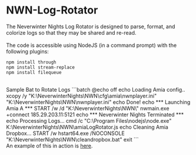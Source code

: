 # NWN-Log-Rotator
The Neverwinter Nights Log Rotator is designed to parse, format, and colorize logs so that they may be shared and re-read.
<br />
<br />
The code is accessible using NodeJS (in a command prompt) with the following plugins:
<br />
```
npm install through
npm install stream-replace
npm install filequeue
```

<br />
Sample Bat to Rotate Logs
```batch
@echo off
echo Loading Amia config..
xcopy /y "K:\NeverwinterNights\NWN\cfg\amia\nwnplayer.ini" "K:\NeverwinterNights\NWN\nwnplayer.ini"
echo Done!
echo *** Launching Amia A ***
START /w /d "K:\NeverwinterNights\NWN\" nwmain.exe +connect 185.29.203.11:5121
echo *** Neverwinter Nights Terminated ***
echo Processing Logs...
cmd /c "C:\Program Files\nodejs\node.exe" K:\NeverwinterNights\NWN\amiaLogRotator.js
echo Cleaning Amia Dropbox...
START /w hstart64.exe /NOCONSOLE "K:\NeverwinterNights\NWN\cleandropbox.bat" 
exit
```

<br />
An example of this in action is <a href="http://htmlpreview.github.io/?https://github.com/Mystique5022/NWN-Log-Rotator/blob/master/v2/NWNLog_2016_08_26_001006.html" target="_blank">here</a>.